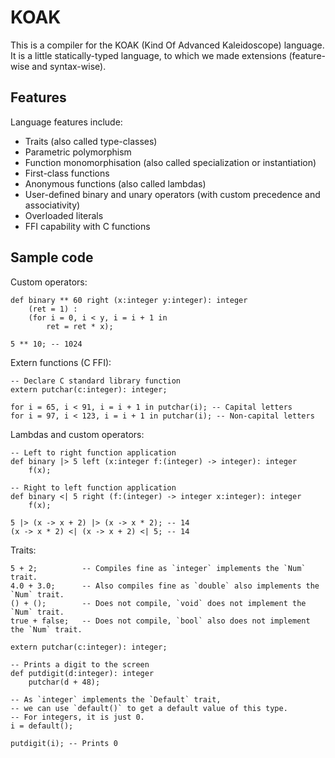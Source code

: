 KOAK
====

This is a compiler for the KOAK (Kind Of Advanced Kaleidoscope) language.  
It is a little statically-typed language, to which we made extensions (feature-wise and syntax-wise).  

Features
--------

Language features include:
- Traits (also called type-classes)
- Parametric polymorphism
- Function monomorphisation (also called specialization or instantiation)
- First-class functions
- Anonymous functions (also called lambdas)
- User-defined binary and unary operators (with custom precedence and associativity)
- Overloaded literals
- FFI capability with C functions

Sample code
-----------

Custom operators:
```
def binary ** 60 right (x:integer y:integer): integer
    (ret = 1) :
    (for i = 0, i < y, i = i + 1 in
        ret = ret * x);

5 ** 10; -- 1024
```

Extern functions (C FFI):
```
-- Declare C standard library function
extern putchar(c:integer): integer;

for i = 65, i < 91, i = i + 1 in putchar(i); -- Capital letters
for i = 97, i < 123, i = i + 1 in putchar(i); -- Non-capital letters
```

Lambdas and custom operators:
```
-- Left to right function application
def binary |> 5 left (x:integer f:(integer) -> integer): integer
    f(x);

-- Right to left function application
def binary <| 5 right (f:(integer) -> integer x:integer): integer
    f(x);

5 |> (x -> x + 2) |> (x -> x * 2); -- 14
(x -> x * 2) <| (x -> x + 2) <| 5; -- 14
```

Traits:
```
5 + 2;          -- Compiles fine as `integer` implements the `Num` trait.
4.0 + 3.0;      -- Also compiles fine as `double` also implements the `Num` trait.
() + ();        -- Does not compile, `void` does not implement the `Num` trait.
true + false;   -- Does not compile, `bool` also does not implement the `Num` trait.

extern putchar(c:integer): integer;

-- Prints a digit to the screen
def putdigit(d:integer): integer
    putchar(d + 48);

-- As `integer` implements the `Default` trait,
-- we can use `default()` to get a default value of this type.
-- For integers, it is just 0.
i = default();

putdigit(i); -- Prints 0
```
